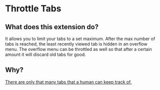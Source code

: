 # Throttle Tabs

## What does this extension do?

It allows you to limit your tabs to a set maximum. After the max number of tabs is reached, the least recently viewed tab is hidden in an overflow menu. The overflow menu can be throttled as well so that after a certain amount it will discard old tabs for good.

## Why?

[There are only that many tabs that a human can keep track of.](http://blog.monotonous.org/2020/07/21/this-is-how-i-surf-the-internet/)

